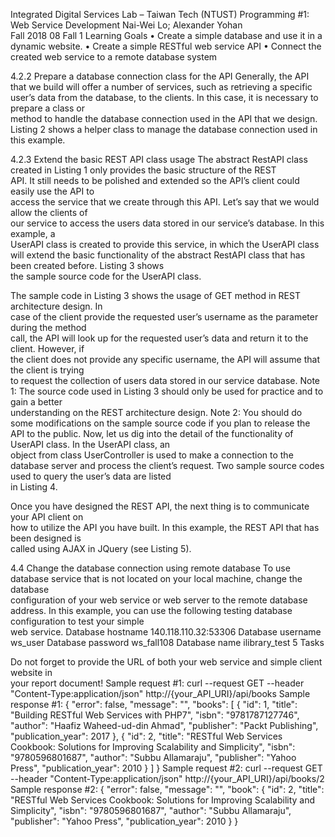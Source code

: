 Integrated	Digital	Services	Lab	 – Taiwan	Tech	(NTUST)
Programming	#1:	Web	Service	
Development
Nai-Wei	Lo;	Alexander	Yohan 					
Fall 2018
08 Fall
1 Learning Goals
• Create	a	simple	database	and	use	it	in	a	dynamic	website.
• Create	a	simple	RESTful	web	service	API
• Connect	the	created	web	service	to	a	remote	database	system



4.2.2 Prepare a	database	connection	class	for	the	API
Generally,	the	API	that	we	build	will	offer	a	number	of	services,	such	as	retrieving	a	specific	
user’s	data	from	the	database,	to	the	clients.	In	this	case,	it	is	necessary	to	prepare	a	class	or	
method	to	handle	the	database	connection	used	in	the	API	that	we	design.	Listing	2	shows a	
helper	class	to	manage	the	database	connection	used	in	this	example.

4.2.3 Extend the	basic	REST	API	class	usage
The	abstract	RestAPI	class	created	in	Listing	1	only	provides	the	basic	structure	of	the	REST	
API.	It	still	needs	to	be	polished	and	extended	so	the	API’s	client	could	easily	use	the	API	to	
access	the	service	that	we	create	through	this	API.	Let’s	say	that	we	would	allow	the	clients	of	
our	service	to	access	the	users data	stored	in	our	service’s	database.	In	this	example,	a	
UserAPI class	is	created	to	provide	this	service,	in	which	the	UserAPI	class	will	extend	the	
basic	functionality	of	the	abstract	RestAPI	class	that	has	been	created	before.	Listing	3	shows	
the	sample	source	code	for	the	UserAPI	class.

The	sample	code	in	Listing	3	shows	the	usage	of	GET	method	in	REST	architecture	design.	In	
case	of	the	client	provide	the	requested	user’s	username	as	the	parameter	during	the	method	
call,	the	API will	look	up	for	the	requested	user’s	data	and	return	it	to	the	client.	However,	if	
the	client	does	not	provide	any	specific	username,	the	API	will	assume	that	the	client	is	trying	
to	request	the	collection	of	users	data	stored	in	our	service	database.
Note	1:	The	source	code	used	in	Listing	3	should	only	be	used	for	practice	and	to	gain	a	better	
understanding	on	the	REST	architecture	design.
Note	2:	You	should	do	some	modifications	on	the	sample	source	code	if	you	plan	to	release	the	
API	to	the	public.
Now,	let	us	dig	into	the	detail	of	the	functionality	of	UserAPI	class.	In	the	UserAPI	class,	an	
object	from	class	UserController is	used	to	make	a	connection	to	the	database	server	and	
process	the	client’s	request.	Two	sample	source	codes	used	to	query	the	user’s	data	are	listed	
in	Listing	4.

Once you	have	designed	the	REST	API,	the	next	thing	is	to	communicate	your	API	client	on	
how	to	utilize	the	API	you	have	built.	In	this	example,	the	REST	API	that	has	been	designed	is	
called	using	AJAX	in	JQuery	(see	Listing	5).

4.4 Change	the	database	connection	using	remote	database
To	use	database	service	that	is	not	located	on	your	local	machine,	change	the	database	
configuration	of	your	web	service	or	web	server	to	the	remote	database	address.
In	this	example,	you	can	use	the	following	testing	database	configuration	to	test	your	simple	
web	service.
Database	hostname 140.118.110.32:53306
Database	username ws_user
Database	password ws_fall108
Database	name ilibrary_test
5 Tasks

Do	not	forget	to	provide	the	URL of	both	your	web	service	and	simple	client	website	in	
your	report	document!
Sample	request	#1: curl	--request	GET	--header	"Content-Type:application/json"	
http://{your_API_URI}/api/books
Sample	response	#1: {
		"error":	false,
		"message": "",
		"books":	[
				{
						"id":	1,
						"title":	"Building	RESTful	Web	Services	with	PHP7",
						"isbn":	"9781787127746",
						"author":	"Haafiz	Waheed-ud-din	Ahmad",
						"publisher":	"Packt	Publishing",
						"publication_year":	2017
				},
				{
						"id":	2,
						"title":	"RESTful	Web	Services	Cookbook:	Solutions	for	Improving	Scalability	and	
Simplicity",
						"isbn":	"9780596801687",
						"author":	"Subbu	Allamaraju",
						"publisher":	"Yahoo	Press",
						"publication_year":	2010
				}
		]
}
Sample	request	#2: curl	--request	GET	--header	"Content-Type:application/json"	
http://{your_API_URI}/api/books/2
Sample	response	#2:
{
		"error":	false,
		"message":	"",
		"book":	{
				"id":	2,
				"title":	"RESTful	Web	Services	Cookbook:	Solutions	for	Improving	Scalability	and	
Simplicity",
				"isbn":	"9780596801687",
				"author":	"Subbu	Allamaraju",
				"publisher":	"Yahoo	Press",
				"publication_year":	2010
		}
}
